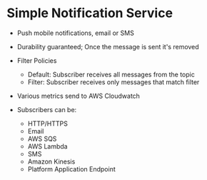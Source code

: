 # Simple Notification Service

* Push mobile notifications, email or SMS
* Durability guaranteed; Once the message is sent it's removed

* Filter Policies
    - Default: Subscriber receives all messages from the topic
    - Filter: Subscriber receives only messages that match filter

* Various metrics send to AWS Cloudwatch
* Subscribers can be:
    - HTTP/HTTPS
    - Email
    - AWS SQS
    - AWS Lambda
    - SMS
    - Amazon Kinesis
    - Platform Application Endpoint